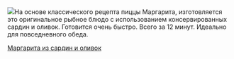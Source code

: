 <!--2025-07-17 17:52:35-->
<div class="yb">
  <div class="rss povarenok"><a href="https://www.povarenok.ru/recipes/show/182926/"><img src="https://www.povarenok.ru/data/cache/2025jul/17/57/3184683_23620-640x480.jpg"></a>На основе классического рецепта пиццы Маргарита, изготовляется это оригинальное рыбное блюдо с использованием консервированных сардин и оливок. Готовится очень быстро. Всего за 12 минут. Идеально для повседневного обеда. <p class="titl"><a href="https://www.povarenok.ru/recipes/show/182926/">Маргарита из сардин и оливок</a></p></div>
</div>
